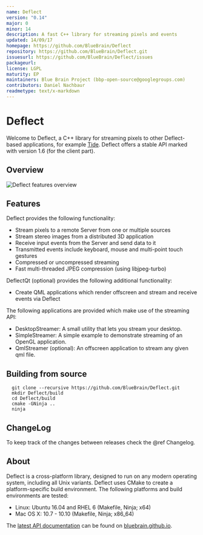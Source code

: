 ```yaml
---
name: Deflect
version: "0.14"
major: 0
minor: 14
description: A fast C++ library for streaming pixels and events
updated: 14/09/17
homepage: https://github.com/BlueBrain/Deflect
repository: https://github.com/BlueBrain/Deflect.git
issuesurl: https://github.com/BlueBrain/Deflect/issues
packageurl: 
license: LGPL
maturity: EP
maintainers: Blue Brain Project (bbp-open-source@googlegroups.com)
contributors: Daniel Nachbaur
readmetype: text/x-markdown
---
```

# Deflect

Welcome to Deflect, a C++ library for streaming pixels to other Deflect-based
applications, for example [Tide](https://github.com/BlueBrain/Tide).
Deflect offers a stable API marked with version 1.6 (for the client part).

## Overview

![Deflect features overview](doc/overview.png)

## Features

Deflect provides the following functionality:

* Stream pixels to a remote Server from one or multiple sources
* Stream stereo images from a distributed 3D application
* Receive input events from the Server and send data to it
* Transmitted events include keyboard, mouse and multi-point touch gestures
* Compressed or uncompressed streaming
* Fast multi-threaded JPEG compression (using libjpeg-turbo)

DeflectQt (optional) provides the following additional functionality:

* Create QML applications which render offscreen and stream and receive events
  via Deflect

The following applications are provided which make use of the streaming API:

* DesktopStreamer: A small utility that lets you stream your desktop.
* SimpleStreamer: A simple example to demonstrate streaming of an OpenGL
  application.
* QmlStreamer (optional): An offscreen application to stream any given qml file.

## Building from source

~~~
  git clone --recursive https://github.com/BlueBrain/Deflect.git
  mkdir Deflect/build
  cd Deflect/build
  cmake -GNinja ..
  ninja
~~~

## ChangeLog

To keep track of the changes between releases check the @ref Changelog.

## About

Deflect is a cross-platform library, designed to run on any modern operating
system, including all Unix variants. Deflect uses CMake to create a
platform-specific build environment. The following platforms and build
environments are tested:

* Linux: Ubuntu 16.04 and RHEL 6 (Makefile, Ninja; x64)
* Mac OS X: 10.7 - 10.10 (Makefile, Ninja; x86_64)

The [latest API documentation](http://bluebrain.github.io/Deflect-0.13/index.html)
can be found on [bluebrain.github.io](http://bluebrain.github.io).

